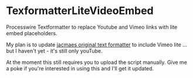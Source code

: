 # TexformatterLiteVideoEmbed
Processwire Textformatter to replace Youtube and Vimeo links with lite embed placeholders.

My plan is to update [jacmaes original text formatter](https://github.com/jacmaes/TextformatterLiteYouTubeEmbed) to include Vimeo lite ... but I haven't yet - it's still only youTube.

At the moment this still requires you to upload the script manually. Give me a poke if you're interested in using this and I'll get it updated.